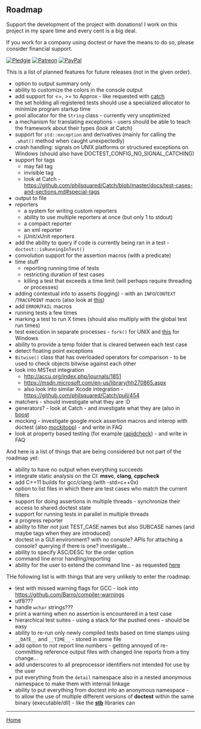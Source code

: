 ## Roadmap

Support the development of the project with donations! I work on this project in my spare time and every cent is a big deal.

If you work for a company using doctest or have the means to do so, please consider financial support.

[![Pledgie](https://pledgie.com/campaigns/31280.png)](https://pledgie.com/campaigns/31280)
[![Patreon](https://cloud.githubusercontent.com/assets/8225057/5990484/70413560-a9ab-11e4-8942-1a63607c0b00.png)](http://www.patreon.com/onqtam)
[![PayPal](https://www.paypalobjects.com/en_US/i/btn/btn_donate_LG.gif)](https://www.paypal.com/cgi-bin/webscr?cmd=_s-xclick&hosted_button_id=3K423Q6TK48BN)

This is a list of planned features for future releases (not in the given order).

- option to output summary only
- ability to customize the colors in the console output
- add support for <=, >= to Approx - like requested with [catch](https://github.com/philsquared/Catch/issues/651)
- the set holding all registered tests should use a specialized allocator to minimize program startup time
- pool allocator for the ```String``` class - currently very unoptimized
- a mechanism for translating exceptions - users should be able to teach the framework about their types (look at Catch)
- support for ```std::exception``` and derivatives (mainly for calling the ```.what()``` method when caught unexpectedly)
- crash handling: signals on UNIX platforms or structured exceptions on Windows (should also have DOCTEST_CONFIG_NO_SIGNAL_CATCHING)
- support for tags
    - may fail tag
    - invisible tag
    - look at Catch - https://github.com/philsquared/Catch/blob/master/docs/test-cases-and-sections.md#special-tags
- output to file
- reporters
    - a system for writing custom reporters
    - ability to use multiple reporters at once (but only 1 to stdout)
    - a compact reporter
    - an xml reporter
    - jUnit/xUnit reporters
- add the ability to query if code is currently being ran in a test -  ```doctest::isRunningInTest()```
- convolution support for the assertion macros (with a predicate)
- time stuff
    - reporting running time of tests
    - restricting duration of test cases
    - killing a test that exceeds a time limit (will perhaps require threading or processes)
- adding contextual info to asserts (logging) - with an ```INFO```/```CONTEXT``` /```TRACEPOINT``` macro (also look at [this](https://github.com/philsquared/Catch/issues/601))
- add ```ERROR```/```FAIL``` macros
- running tests a few times
- marking a test to run X times (should also multiply with the global test run times)
- test execution in separate processes - ```fork()``` for UNIX and [this](https://github.com/nemequ/munit/issues/2) for Windows
- ability to provide a temp folder that is cleared between each test case
- detect floating point exceptions
- ```Bitwise()``` class that has overloaded operators for comparison - to be used to check objects bitwise against each other
- look into MSTest integration
    - http://accu.org/index.php/journals/1851
    - https://msdn.microsoft.com/en-us/library/hh270865.aspx
    - also look into similar Xcode integration - https://github.com/philsquared/Catch/pull/454
- matchers - should investigate what they are :D
- generators? - look at Catch - and investigate what they are (also in [boost](http://www.boost.org/doc/libs/1_61_0/libs/test/doc/html/boost_test/tests_organization/test_cases/test_case_generation.html)
- mocking - investigate google mock assertion macros and interop with doctest (also [mockitopp](https://github.com/tpounds/mockitopp)) - and write in FAQ
- look at property based testing (for example [rapidcheck](https://github.com/emil-e/rapidcheck)) - and write in FAQ

And here is a list of things that are being considered but not part of the roadmap yet:

- ability to have no output when everything succeeds
- integrate static analysis on the CI: **msvc**, **clang**, **cppcheck**
- add C++11 builds for gcc/clang (with -std=c++0x)
- option to list files in which there are test cases who match the current filters
- support for doing assertions in multiple threads - synchronize their access to shared doctest state
- support for running tests in parallel in multiple threads
- a progress reporter
- ability to filter not just TEST_CASE names but also SUBCASE names (and maybe tags when they are introduced)
- doctest in a GUI environment? with no console? APIs for attaching a console? querying if there is one? investigate...
- ability to specify ASC/DESC for the order option
- command line error handling/reporting
- ability for the user to extend the command line - as requested [here](https://github.com/philsquared/Catch/issues/622)

THe following list is with things that are very unlikely to enter the roadmap:

- test with missed warning flags for GCC - look into https://github.com/Barro/compiler-warnings
- utf8???
- handle ```wchar``` strings???
- print a warning when no assertion is encountered in a test case
- hierarchical test suites - using a stack for the pushed ones - should be easy
- ability to re-run only newly compiled tests based on time stamps using ```__DATE__``` and ```__TIME__``` - stored in some file
- add option to not report line numbers - getting annoyed of re-committing reference output files with changed line reports from a tiny change...
- add underscores to all preprocessor identifiers not intended for use by the user
- put everything from the ```detail``` namespace also in a nested anonymous namespace to make them with internal linkage
- ability to put everything from doctest into an anonymous namespace - to allow the use of multiple different versions of **doctest** within the same binary (executable/dll) - like the [**stb**](https://github.com/nothings/stb) libraries can

---------------

[Home](readme.md#reference)
